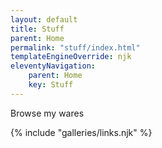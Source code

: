 ```yaml
---
layout: default
title: Stuff
parent: Home
permalink: "stuff/index.html"
templateEngineOverride: njk
eleventyNavigation:
    parent: Home
    key: Stuff
---
```


Browse my wares

{% include "galleries/links.njk" %}